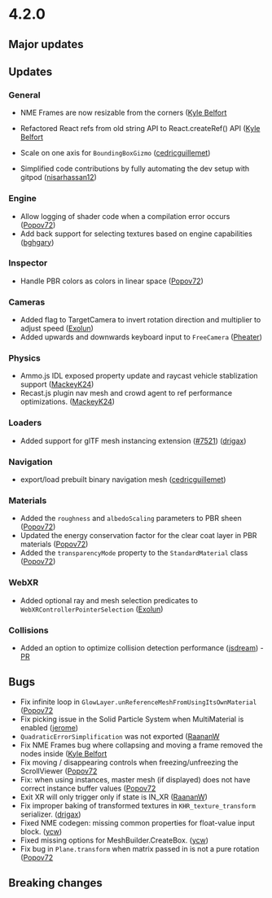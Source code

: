 # 4.2.0

## Major updates

## Updates

### General

- NME Frames are now resizable from the corners ([Kyle Belfort](https://github.com/belfortk)
- Refactored React refs from old string API to React.createRef() API ([Kyle Belfort](https://github.com/belfortk)

- Scale on one axis for `BoundingBoxGizmo` ([cedricguillemet](https://github.com/cedricguillemet))

- Simplified code contributions by fully automating the dev setup with gitpod ([nisarhassan12](https://github.com/nisarhassan12))

### Engine

- Allow logging of shader code when a compilation error occurs ([Popov72](https://github.com/Popov72))
- Add back support for selecting textures based on engine capabilities ([bghgary](https://github.com/bghgary))

### Inspector

- Handle PBR colors as colors in linear space ([Popov72](https://github.com/Popov72))

### Cameras

- Added flag to TargetCamera to invert rotation direction and multiplier to adjust speed ([Exolun](https://github.com/Exolun))
- Added upwards and downwards keyboard input to `FreeCamera` ([Pheater](https://github.com/pheater))

### Physics

- Ammo.js IDL exposed property update and raycast vehicle stablization support ([MackeyK24](https://github.com/MackeyK24))
- Recast.js plugin nav mesh and crowd agent to ref performance optimizations. ([MackeyK24](https://github.com/MackeyK24))

### Loaders
- Added support for glTF mesh instancing extension ([#7521](https://github.com/BabylonJS/Babylon.js/issues/7521)) ([drigax](https://github.com/Drigax))

### Navigation
- export/load prebuilt binary navigation mesh ([cedricguillemet](https://github.com/cedricguillemet))

### Materials
- Added the `roughness` and `albedoScaling` parameters to PBR sheen ([Popov72](https://github.com/Popov72))
- Updated the energy conservation factor for the clear coat layer in PBR materials ([Popov72](https://github.com/Popov72))
- Added the `transparencyMode` property to the `StandardMaterial` class ([Popov72](https://github.com/Popov72))

### WebXR
- Added optional ray and mesh selection predicates to `WebXRControllerPointerSelection` ([Exolun](https://github.com/Exolun))

### Collisions
- Added an option to optimize collision detection performance ([jsdream](https://github.com/jsdream)) - [PR](https://github.com/BabylonJS/Babylon.js/pull/7810)

## Bugs

- Fix infinite loop in `GlowLayer.unReferenceMeshFromUsingItsOwnMaterial` ([Popov72](https://github.com/Popov72)
- Fix picking issue in the Solid Particle System when MultiMaterial is enabled ([jerome](https://github.com/jbousquie))
- `QuadraticErrorSimplification` was not exported ([RaananW](https://github.com/Raananw)
- Fix NME Frames bug where collapsing and moving a frame removed the nodes inside ([Kyle Belfort](https://github.com/belfortk)
- Fix moving / disappearing controls when freezing/unfreezing the ScrollViewer ([Popov72](https://github.com/Popov72)
- Fix: when using instances, master mesh (if displayed) does not have correct instance buffer values ([Popov72](https://github.com/Popov72)
- Exit XR will only trigger only if state is IN_XR ([RaananW](https://github.com/RaananW))
- Fix improper baking of transformed textures in `KHR_texture_transform` serializer. ([drigax](https://github.com/Drigax))
- Fixed NME codegen: missing common properties for float-value input block. ([ycw](https://github.com/ycw))
- Fixed missing options for MeshBuilder.CreateBox. ([ycw](https://github.com/ycw))
- Fix bug in `Plane.transform` when matrix passed in is not a pure rotation ([Popov72](https://github.com/Popov72)

## Breaking changes

